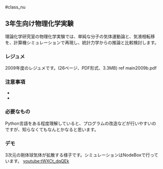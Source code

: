 #class_nu
## 3年生向け物理化学実験
理論化学研究室の物理化学実験では、単純な分子の気体運動論と、気液相転移を、計算機シミュレーションで再現し、統計力学からの推論と比較検討します。
### レジュメ
2009年度のレジュメです。(26ページ、PDF形式、3.3MB)
ref main2009b.pdf
### 注意事項
* 
* 
### 必要なもの
Python言語をある程度理解していると、プログラムの改造などが行いやすいのですが、知らなくてもなんとかなると思います。
### デモ
3次元の剛体球気体が拡散する様子です。シミュレーションはNodeBoxで行っています。
[youtube:tWXCt_dqQEk](youtube:tWXCt_dqQEk)


